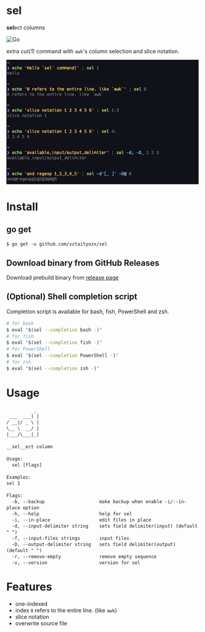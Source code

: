 # sel
**sel**ect columns  

![Go](https://github.com/xztaityozx/sel/workflows/Go/badge.svg)

extra _cut(1)_ command with `awk`'s column selection and slice notation.

![example](./img/example.png)

# Install
## go get
```
$ go get -u github.com/xztaityozx/sel
```

## Download binary from GitHub Releases
Download prebuild binary from [release page](https://github.com/xztaityozx/sel/releases)


## (Optional) Shell completion script
Completion script is available for bash, fish, PowerShell and zsh.

```sh
# for bash
$ eval "$(sel --completion bash -)"
# for fish
$ eval "$(sel --completion fish -)"
# for PowerShell
$ eval "$(sel --completion PowerShell -)"
# for zsh
$ eval "$(sel --completion zsh -)"
```

# Usage

```
          _ 
 ___  ___| |
/ __|/ _ \ |
\__ \  __/ |
|___/\___|_|

__sel__ect column

Usage:
  sel [flags]

Examples:
sel 1

Flags:
  -b, --backup                    make backup when enable -i/--in-place option
  -h, --help                      help for sel
  -i, --in-place                  edit files in place
  -d, --input-delimiter string    sets field delimiter(input) (default " ")
  -f, --input-files strings       input files
  -D, --output-delimiter string   sets field delimiter(output) (default " ")
  -r, --remove-empty              remove empty sequence
  -v, --version                   version for sel
```

# Features
- one-indexed
- index `0` refers to the entire line. (like `awk`)
- slice notation
- overwrite source file

